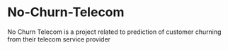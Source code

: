 # No-Churn-Telecom
No Churn Telecom is a project related to prediction of customer churning from their telecom service provider
